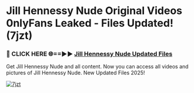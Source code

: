 # Jill Hennessy Nude Original Videos 0nlyFans Leaked - Files Updated! (7jzt)

<h3>🔴 CLICK HERE 🌐==►► <a href="https://tinyurl.com/52m3yx9h" rel="nofollow">Jill Hennessy Nude Updated Files</a></h3>

Get Jill Hennessy Nude and all content. Now you can access all videos and pictures of Jill Hennessy Nude. New Updated Files 2025!

[![7jzt](https://i.imgur.com/TnHtlc8.gif)](https://tinyurl.com/52m3yx9h)

